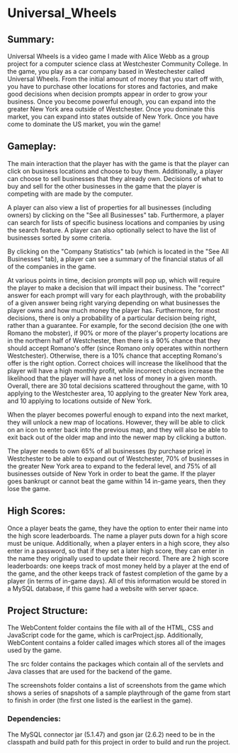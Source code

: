 # Universal_Wheels

## Summary:
Universal Wheels is a video game I made with Alice Webb as a group project for a computer science class at Westchester Community College. In the game, you play as a car company based in Westechester called Universal Wheels. From the initial amount of money that you start off with, you have to purchase other locations for stores and factories, and make good decisions when decision prompts appear in order to grow your business. Once you become powerful enough, you can expand into the greater New York area outside of Westchester. Once you dominate this market, you can expand into states outside of New York. Once you have come to dominate the US market, you win the game!

## Gameplay:
The main interaction that the player has with the game is that the player can click on business locations and choose to buy them. Additionally, a player can choose to sell businesses that they already own. Decisions of what to buy and sell for the other businesses in the game that the player is competing with are made by the computer. 

A player can also view a list of properties for all businesses (including owners) by clicking on the "See all Businesses" tab. Furthermore, a player can search for lists of specific business locations and companies by using the search feature. A player can also optionally select to have the list of businesses sorted by some criteria.

By clicking on the "Company Statistics" tab (which is located in the "See All Businesses" tab), a player can see a summary of the financial status of all of the companies in the game.

At various points in time, decision prompts will pop up, which will require the player to make a decision that will impact their business. The "correct" answer for each prompt will vary for each playthrough, with the probability of a given answer being right varying depending on what businesses the player owns and how much money the player has. Furthermore, for most decisions, there is only a probability of a particular decision being right, rather than a guarantee. For example, for the second decision (the one with Romano the mobster), if 90% or more of the player's property locations are in the northern half of Westchester, then there is a 90% chance that they should accept Romano's offer (since Romano only operates within northern Westchester). Otherwise, there is a 10% chance that accepting Romano's offer is the right option. Correct choices will increase the likelihood that the player will have a high monthly profit, while incorrect choices increase the likelihood that the player will have a net loss of money in a given month. Overall, there are 30 total decisions scattered throughout the game, with 10 applying to the Westchester area, 10 applying to the greater New York area, and 10 applying to locations outside of New York.

When the player becomes powerful enough to expand into the next market, they will unlock a new map of locations. However, they will be able to click on an icon to enter back into the previous map, and they will also be able to exit back out of the older map and into the newer map by clicking a button.

The player needs to own 65% of all businesses (by purchase price) in Westchester to be able to expand out of Westchester, 70% of businesses in the greater New York area to expand to the federal level, and 75% of all businesses outside of New York in order to beat the game. If the player goes bankrupt or cannot beat the game within 14 in-game years, then they lose the game.

## High Scores:

Once a player beats the game, they have the option to enter their name into the high score leaderboards. The name a player puts down for a high score must be unique. Additionally, when a player enters in a high score, they also enter in a password, so that if they set a later high score, they can enter in the name they originally used to update their record. There are 2 high score leaderboards: one keeps track of most money held by a player at the end of the game, and the other keeps track of fastest completion of the game by a player (in terms of in-game days). All of this information would be stored in a MySQL database, if this game had a website with server space.

## Project Structure:

The WebContent folder contains the file with all of the HTML, CSS and JavaScript code for the game, which is carProject.jsp.
Additionally, WebContent contains a folder called images which stores all of the images used by the game.

The src folder contains the packages which contain all of the servlets and Java classes that are used for the backend of the game.

The screenshots folder contains a list of screenshots from the game which shows a series of snapshots of a sample playthrough of the game from start to finish in order (the first one listed is the earliest in the game). 

### Dependencies:

The MySQL connector jar (5.1.47) and gson jar (2.6.2) need to be in the classpath and build path for this project in order to build and run the project.
